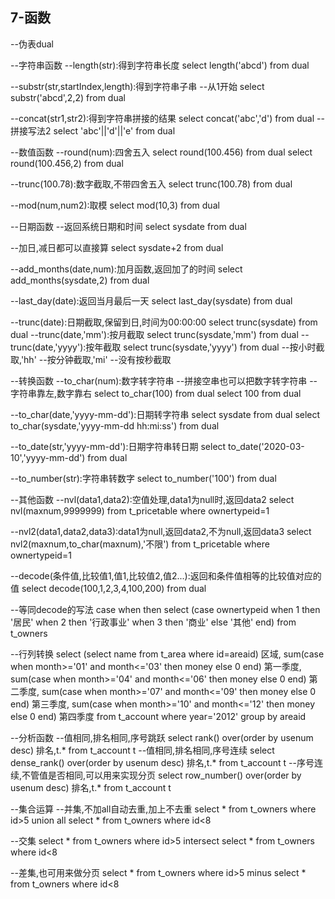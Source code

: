 ## 7-函数

--伪表dual

--字符串函数
--length(str):得到字符串长度
select length('abcd') from dual

--substr(str,startIndex,length):得到字符串子串
--从1开始
select substr('abcd',2,2) from dual

--concat(str1,str2):得到字符串拼接的结果
select concat('abc','d') from dual
--拼接写法2
select 'abc'||'d'||'e' from dual


--数值函数
--round(num):四舍五入
select round(100.456) from dual
select round(100.456,2) from dual

--trunc(100.78):数字截取,不带四舍五入
select trunc(100.78) from dual

--mod(num,num2):取模
select mod(10,3) from dual


--日期函数
--返回系统日期和时间
select sysdate from dual

--加日,减日都可以直接算
select sysdate+2 from dual

--add_months(date,num):加月函数,返回加了的时间
select add_months(sysdate,2) from dual

--last_day(date):返回当月最后一天
select last_day(sysdate) from dual

--trunc(date):日期截取,保留到日,时间为00:00:00
select trunc(sysdate) from dual
--trunc(date,'mm'):按月截取
select trunc(sysdate,'mm') from dual
--trunc(date,'yyyy'):按年截取
select trunc(sysdate,'yyyy') from dual
--按小时截取,'hh'
--按分钟截取,'mi'
--没有按秒截取


--转换函数
--to_char(num):数字转字符串
--拼接空串也可以把数字转字符串
--字符串靠左,数字靠右
select to_char(100) from dual
select 100 from dual

--to_char(date,'yyyy-mm-dd'):日期转字符串
select sysdate from dual
select to_char(sysdate,'yyyy-mm-dd hh:mi:ss') from dual

--to_date(str,'yyyy-mm-dd'):日期字符串转日期
select to_date('2020-03-10','yyyy-mm-dd') from dual

--to_number(str):字符串转数字
select to_number('100') from dual


--其他函数
--nvl(data1,data2):空值处理,data1为null时,返回data2
select nvl(maxnum,9999999) from t_pricetable where ownertypeid=1

--nvl2(data1,data2,data3):data1为null,返回data2,不为null,返回data3
select nvl2(maxnum,to_char(maxnum),'不限') from t_pricetable where ownertypeid=1

--decode(条件值,比较值1,值1,比较值2,值2...):返回和条件值相等的比较值对应的值
select decode(100,1,2,3,4,100,200) from dual

--等同decode的写法 case when then
select (case ownertypeid
					when 1 then '居民'
					when 2 then '行政事业'
					when 3 then '商业'
					else '其他'
					end) from t_owners
					
--行列转换
select (select name from t_area where id=areaid) 区域,
				sum(case when month>='01' and month<='03' then money else 0 end) 第一季度,
				sum(case when month>='04' and month<='06' then money else 0 end) 第二季度,
				sum(case when month>='07' and month<='09' then money else 0 end) 第三季度,
				sum(case when month>='10' and month<='12' then money else 0 end) 第四季度
from t_account where year='2012' group by areaid

--分析函数
--值相同,排名相同,序号跳跃
select rank() over(order by usenum desc) 排名,t.* from t_account t
--值相同,排名相同,序号连续
select dense_rank() over(order by usenum desc) 排名,t.* from t_account t
--序号连续,不管值是否相同,可以用来实现分页
select row_number() over(order by usenum desc) 排名,t.* from t_account t

--集合运算
--并集,不加all自动去重,加上不去重
select * from t_owners where id>5
union all
select * from t_owners where id<8

--交集
select * from t_owners where id>5
intersect
select * from t_owners where id<8

--差集,也可用来做分页
select * from t_owners where id>5
minus
select * from t_owners where id<8